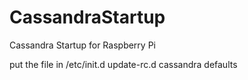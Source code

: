 CassandraStartup
================

Cassandra Startup for Raspberry Pi

put the file in /etc/init.d
update-rc.d cassandra defaults
